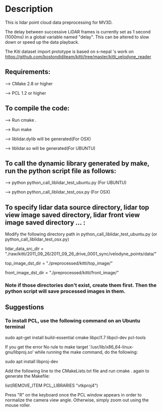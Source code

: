 # Description

This is lidar point cloud data preprocessing for MV3D. 

The delay between successive LiDAR frames is currently set as 1 second (1000ms) in a global variable named "delay". This can be altered to slow down or speed up the data playback.

The Kiti dataset import prototype is based on s-nepal 's work on https://github.com/bostondiditeam/kitti/tree/master/kitti_velodyne_reader

## Requirements:

--> CMake 2.8 or higher

--> PCL 1.2 or higher

## To compile the code:

--> Run cmake .

--> Run make

--> liblidar.dylib  will be generated(For OSX)

--> liblidar.so  will be generated(For UBUNTU)

## To call the dynamic library generated by make, run the python script file as follows:

--> python python_call_liblidar_test_ubuntu.py         (For UBUNTU)

--> python python_call_liblidar_test_osx.py         (For OSX)

## To specify lidar data source directory, lidar top view image saved directory, lidar front view image saved directory ... :

Modify the following directory path in python_call_liblidar_test_ubuntu.py (or python_call_liblidar_test_osx.py)

lidar_data_src_dir = "./raw/kitti/2011_09_26/2011_09_26_drive_0001_sync/velodyne_points/data/"

top_image_dst_dir = "./preprocessed/kitti/top_image/"

front_image_dst_dir = "./preprocessed/kitti/front_image/"

### Note if those directories don't exist, create them first. Then the python script will save processed images in them.

## Suggestions

### To install PCL, use the following command on an Ubuntu terminal

sudo apt-get install build-essential cmake libpcl1.7 libpcl-dev pcl-tools

If you get the error No rule to make target '/usr/lib/x86_64-linux-gnu/libproj.so' while running the make command, do the following:

sudo apt install libproj-dev
    
Add the following line to the CMakeLists.txt file and run cmake . again to generate the Makefile:
		
list(REMOVE_ITEM PCL_LIBRARIES "vtkproj4")

Press "R" on the keyboard once the PCL window appears in order to normalize the camera view angle. Otherwise, simply zoom out using the mouse roller.

